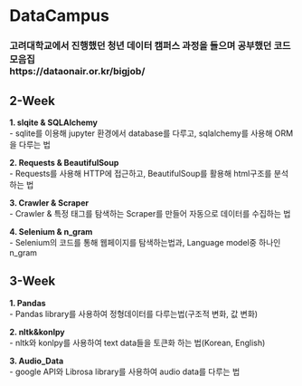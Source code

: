 # DataCampus

<h3> 고려대학교에서 진행했던 청년 데이터 캠퍼스 과정을 들으며 공부했던 코드 모음집 <br>https://dataonair.or.kr/bigjob/</h3>

<h2> 2-Week </h2>
<p><b>1. slqite & SQLAlchemy</b><br>
- sqlite를 이용해 jupyter 환경에서 database를 다루고, sqlalchemy를 사용해 ORM을 다루는 법</p>

<p><b>2. Requests & BeautifulSoup</b><br>
- Requests를 사용해 HTTP에 접근하고, BeautifulSoup를 활용해 html구조를 분석하는 법</p>

<p><b>3. Crawler & Scraper</b> <br>
- Crawler & 특정 태그를 탐색하는 Scraper를 만들어 자동으로 데이터를 수집하는 법 </p>

<p><b>4. Selenium & n_gram</b><br>
- Selenium의 코드를 통해 웹페이지를 탐색하는법과, Language model중 하나인 n_gram </p>

<h2> 3-Week </h2>
<p><b>1. Pandas </b><br>
- Pandas library를 사용하여 정형데이터를 다루는법(구조적 변화, 값 변화)</p>
<p><b>2. nltk&konlpy </b><br>
- nltk와 konlpy를 사용하여 text data들을 토큰화 하는 법(Korean, English)</p>
<p><b>3. Audio_Data </b><br>
- google API와 Librosa library를 사용하여 audio data를 다루는 법</p>

